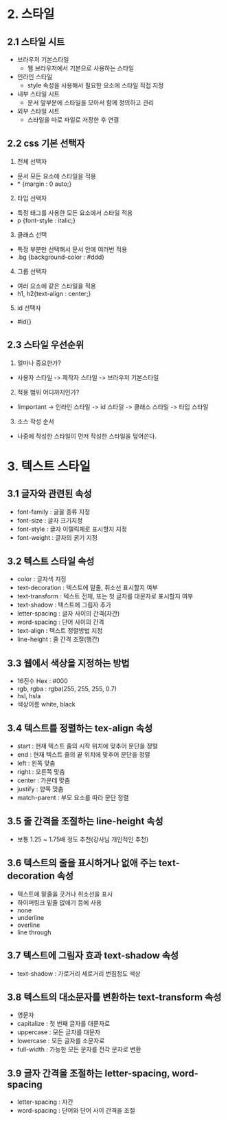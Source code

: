 # 2. 스타일

## 2.1 스타일 시트

- 브라우저 기본스타일
  - 웹 브라우저에서 기본으로 사용하는 스타일
- 인라인 스타일
  - style 속성을 사용해서 필요한 요소에 스타일 직접 지정
- 내부 스타일 시트
  - 문서 앞부분에 스타일을 모아서 함께 정의하고 관리
- 외부 스타일 시트
  - 스타일을 따로 파일로 저장한 후 연결

## 2.2 css 기본 선택자

1. 전체 선택자

- 문서 모든 요소에 스타일을 적용
- \* {margin : 0 auto;}

2. 타입 선택자

- 특정 태그를 사용한 모든 요소에서 스타일 적용
- p {font-style : italic;}

3. 클래스 선택

- 특정 부분만 선택해서 문서 안에 여러번 적용
- .bg {background-color : #ddd}

4. 그룹 선택자

- 여러 요소에 같은 스타일을 적용
- h1, h2{text-align : center;}

5. id 선택자

- #id{}

## 2.3 스타일 우선순위

1. 얼마나 중요한가?

- 사용자 스타일 -> 제작자 스타일 -> 브라우저 기본스타일

2. 적용 범위 어디까지인가?

- !important -> 인라인 스타일 -> id 스타일 -> 클래스 스타일 -> 타입 스타일

3. 소스 작성 순서

- 나중에 작성한 스타일이 먼저 작성한 스타일을 덮어쓴다.

# 3. 텍스트 스타일

## 3.1 글자와 관련된 속성

- font-family : 글꼴 종류 지정
- font-size : 글자 크기지정
- font-style : 글자 이탤릭체로 표시할지 지정
- font-weight : 글자의 굵기 지정

## 3.2 텍스트 스타일 속성

- color : 글자색 지정
- text-decoration : 텍스트에 밑줄, 취소선 표시할지 여부
- text-transform : 텍스트 전체, 또는 첫 글자를 대문자로 표시할지 여부
- text-shadow : 텍스트에 그림자 추가
- letter-spacing : 글자 사이의 간격(자간)
- word-spacing : 단어 사이의 간격
- text-align : 텍스트 정렬방법 지정
- line-height : 줄 간격 조절(행간)

## 3.3 웹에서 색상을 지정하는 방법

- 16진수 Hex : #000
- rgb, rgba : rgba(255, 255, 255, 0.7)
- hsl, hsla
- 색상이름 white, black

## 3.4 텍스트를 정렬하는 tex-align 속성

- start : 현재 텍스트 줄의 시작 위치에 맞추어 문단을 정렬
- end : 현재 텍스트 줄의 끝 위치에 맞추어 문단을 정렬
- left : 왼쪽 맞춤
- right : 오른쪽 맞춤
- center : 가운데 맞춤
- justify : 양쪽 맞춤
- match-parent : 부모 요소를 따라 문단 정렬

## 3.5 줄 간격을 조절하는 line-height 속성

- 보통 1.25 ~ 1.75배 정도 추천(강사님 개인적인 추천)

## 3.6 텍스트의 줄을 표시하거나 없애 주는 text-decoration 속성

- 텍스트에 밑줄을 긋거나 취소선을 표시
- 하이퍼링크 밑줄 없애기 등에 사용
- none
- underline
- overline
- line through

## 3.7 텍스트에 그림자 효과 text-shadow 속성

- text-shadow : 가로거리 세로거리 번짐정도 색상

## 3.8 텍스트의 대소문자를 변환하는 text-transform 속성

- 영문자
- capitalize : 첫 번째 글자를 대문자로
- uppercase : 모든 글자를 대문자
- lowercase : 모든 글자를 소문자로
- full-width : 가능한 모든 문자를 전각 문자로 변환

## 3.9 글자 간격을 조절하는 letter-spacing, word-spacing

- letter-spacing : 자간
- word-spacing : 단어와 단어 사이 간격을 조절
